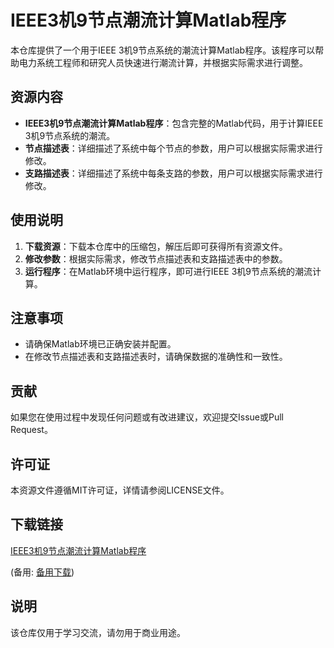 # IEEE3机9节点潮流计算Matlab程序

本仓库提供了一个用于IEEE 3机9节点系统的潮流计算Matlab程序。该程序可以帮助电力系统工程师和研究人员快速进行潮流计算，并根据实际需求进行调整。

## 资源内容

- **IEEE3机9节点潮流计算Matlab程序**：包含完整的Matlab代码，用于计算IEEE 3机9节点系统的潮流。
- **节点描述表**：详细描述了系统中每个节点的参数，用户可以根据实际需求进行修改。
- **支路描述表**：详细描述了系统中每条支路的参数，用户可以根据实际需求进行修改。

## 使用说明

1. **下载资源**：下载本仓库中的压缩包，解压后即可获得所有资源文件。
2. **修改参数**：根据实际需求，修改节点描述表和支路描述表中的参数。
3. **运行程序**：在Matlab环境中运行程序，即可进行IEEE 3机9节点系统的潮流计算。

## 注意事项

- 请确保Matlab环境已正确安装并配置。
- 在修改节点描述表和支路描述表时，请确保数据的准确性和一致性。

## 贡献

如果您在使用过程中发现任何问题或有改进建议，欢迎提交Issue或Pull Request。

## 许可证

本资源文件遵循MIT许可证，详情请参阅LICENSE文件。

## 下载链接
[IEEE3机9节点潮流计算Matlab程序](https://pan.quark.cn/s/1794180173b0) 

(备用: [备用下载](https://pan.baidu.com/s/11JRPNcm4OFRo1dUxV5E10g?pwd=1234))

## 说明

该仓库仅用于学习交流，请勿用于商业用途。
